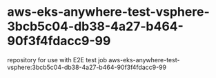 # aws-eks-anywhere-test-vsphere-3bcb5c04-db38-4a27-b464-90f3f4fdacc9-99
repository for use with E2E test job aws-eks-anywhere-test-vsphere:3bcb5c04-db38-4a27-b464-90f3f4fdacc9-99
